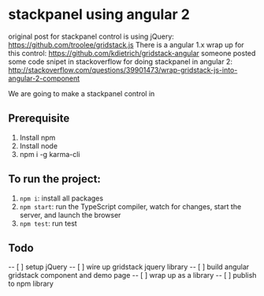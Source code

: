 # stackpanel using angular 2 
original post for stackpanel control is using jQuery: https://github.com/troolee/gridstack.js
There is a angular 1.x wrap up for this control: https://github.com/kdietrich/gridstack-angular
someone posted some code snipet in stackoverflow for doing stackpanel in angular 2: 
http://stackoverflow.com/questions/39901473/wrap-gridstack-js-into-angular-2-component


We are going to make a stackpanel control in 

## Prerequisite
1. Install npm
2. Install node
3. npm i -g karma-cli


## To run the project: 
1. `npm i`: install all packages
2. `npm start`: run the TypeScript compiler, watch for changes, start the server, and launch the browser 
3. `npm test`: run test

## Todo
-- [ ] setup jQuery 
-- [ ] wire up gridstack jquery library
-- [ ] build angular gridstack component and demo page
-- [ ] wrap up as a library
-- [ ] publish to npm library



